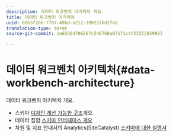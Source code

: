 ```yaml
---
description: 데이터 워크벤치 아키텍처 개요.
title: 데이터 워크벤치 아키텍처
uuid: 68b3f20b-7707-49bd-a212-399227bd2fad
translation-type: tm+mt
source-git-commit: 1e65564796267c546768a97171c4f23373859923

---
```



# 데이터 워크벤치 아키텍처{#data-workbench-architecture}

데이터 워크벤치 아키텍처 개요.

* 스키마 [디자인 계산 가능한 구조](../../../home/dwb-implement-overview/dwb-implement-architecture/dwb-implement-arch-countable.md#concept-9b8b9c5e0f7341699e14bb9e3be56a51)개요.
* 데이터 집합 [스키마 인터페이스 개요](https://docs.adobe.com/content/help/en/data-workbench/using/client/admin-ui/c-dtst-sch-intrf.html)
* 차원 및 지표 안내서의 Analytics(SiteCatalyst) [스키마에 대한 설명서](/help/home/assets/dwb-analytics-implementation.pdf)
